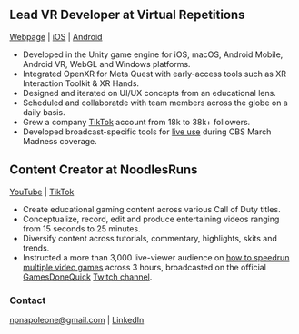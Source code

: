 ## Lead VR Developer at Virtual Repetitions
[Webpage](https://vreps.us) | [iOS](https://apps.apple.com/us/app/vreps-basketball-playbook/id1143101945) | [Android](https://play.google.com/store/apps/details?id=com.VirtualRepetitions.Playbook.Basketball&hl=en_US)
- Developed in the Unity game engine for iOS, macOS, Android Mobile, Android VR, WebGL and Windows platforms.
- Integrated OpenXR for Meta Quest with early-access tools such as XR Interaction Toolkit & XR Hands.
- Designed and iterated on UI/UX concepts from an educational lens.
- Scheduled and collaboratde with team members across the globe on a daily basis.
- Grew a company [TikTok](https://www.tiktok.com/@vrepsbasketball) account from 18k to 38k+ followers.
- Developed broadcast-specific tools for [live use](https://x.com/CBSSportsCBB/status/1616858349886119937?t=_ptvus_OE9QXvAlug0WMgg&s=19) during CBS March Madness coverage.

## Content Creator at NoodlesRuns
[YouTube](https://youtube.com/@noodlesruns) | [TikTok](https://tiktok.com/@noodlesruns)</span>
- Create educational gaming content across various Call of Duty titles.
- Conceptualize, record, edit and produce entertaining videos ranging from 15 seconds to 25 minutes.
- Diversify content across tutorials, commentary, highlights, skits and trends.
- Instructed a more than 3,000 live-viewer audience on [how to speedrun multiple video games](https://www.youtube.com/watch?v=B1KcXiqMAqM) across 3 hours, broadcasted on the official [GamesDoneQuick](https://gamesdonequick.com) [Twitch channel](https://www.twitch.tv/gamesdonequick).

### Contact
<npnapoleone@gmail.com> | [LinkedIn](https://www.linkedin.com/in/nicolas-napoleone-8838a0134)
